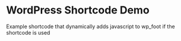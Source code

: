 WordPress Shortcode Demo
===========

Example shortcode that dynamically adds javascript to wp_foot if the shortcode is used
